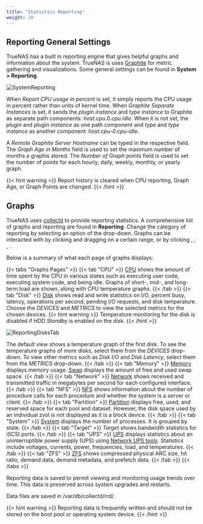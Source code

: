 ```yaml
---
title: "Statistics Reporting"
weight: 20
---
```


## Reporting General Settings

TrueNAS has a built in reporting engine that gives helpful graphs and information about the system.
TrueNAS is uses [Graphite](http://graphiteapp.org/ "Graphite Homepage") for metric gathering and visualizations.
Some general settings can be found in **System > Reporting**.

![SystemReporting](/images/CORE/12.0/SystemReporting.png "Reporting Options")

When *Report CPU usage in percent* is set, it simply reports the CPU usage in percent rather than units of kernel time. When *Graphite Separate Instances* is set, it sends the *plugin instance* and *type instance* to Graphite as separate path components: *host.cpu.0.cpu.idle*. When it is not set, the *plugin* and *plugin instance* as one path component and *type* and *type instance* as another component: *host.cpu-0.cpu-idle*.

A *Remote Graphite Server Hostname* can be typed in the respective field. The *Graph Age in Months* field is used to set the maximum number of months a graphis stored. The *Number of Graph points* field is used to set the number of points for each hourly, daily, weekly, monthly, or yearly graph.  

{{< hint warning >}}
Report history is cleared when CPU reporting, Graph Age, or Graph Points are changed.
{{< /hint >}}

## Graphs

TrueNAS uses [collectd](https://collectd.org/) to provide reporting statistics. A comprehensive list of graphs and reporting are found in **Reporting**. Change the category of reporting by selecting an option of the drop-down. Graphs can be interacted with by clicking and dragging on a certain range, or by clicking <i class="fa fa-search-plus" aria-hidden="true"></i>, <i class="fa fa-search-minus" aria-hidden="true"></i>, <i class="fa fa-forward" aria-hidden="true" title="Forward"></i>, <i class="fa fa-backward" aria-hidden="true" title="Backward"></i>.

Below is a summary of what each page of graphs displays:

{{< tabs "Graphs Pages" >}}
{{< tab "CPU" >}}
[CPU](https://collectd.org/wiki/index.php/Plugin:CPU) shows the amount of time spent by the CPU in various states such as executing user code, executing system code, and being idle.
Graphs of short-, mid-, and long-term load are shown, along with CPU temperature graphs.
{{< /tab >}}
{{< tab "Disk" >}}
[Disk](https://collectd.org/wiki/index.php/Plugin:Disk) shows read and write statistics on I/O, percent busy, latency, operations per second, pending I/O requests, and disk temperature.
Choose the *DEVICES* and *METRICS* to view the selected metrics for the chosen devices.
{{< hint warning >}}
Temperature monitoring for the disk is disabled if *HDD Standby* is enabled on the disk.
{{< /hint >}}

![ReportingDisksTab](/images/CORE/12.0/ReportingDisksTab.png "Disks Reporting")

The default view shows a temperature graph of the first disk. To see the temperature graphs of more disks, select them from the *DEVICES* drop-down. To view other metrics such as *Disk I/O* and *Disk Latency*, select them from the *METRICS* drop-down.
{{< /tab >}}
{{< tab "Memory" >}}
[Memory](https://collectd.org/wiki/index.php/Plugin:Memory) displays memory usage.
[Swap](https://collectd.org/wiki/index.php/Plugin:Swap) displays the amount of free and used swap space.
{{< /tab >}}
{{< tab "Network" >}}
[Network](https://collectd.org/wiki/index.php/Plugin:Interface) shows received and transmitted traffic in megabytes per second for each configured interface.
{{< /tab >}}
{{< tab "NFS" >}}
[NFS](https://collectd.org/wiki/index.php/Plugin:NFS) shows information about the number of procedure calls for each procedure and whether the system is a server or client.
{{< /tab >}}
{{< tab "Partition" >}}
[Partition](https://collectd.org/wiki/index.php/Plugin:DF) displays free, used, and reserved space for each pool and dataset. However, the disk space used by an individual zvol is not displayed as it is a block device.
{{< /tab >}}
{{< tab "System" >}}
[System](https://collectd.org/wiki/index.php/Plugin:Processes) displays the number of processes.
It is grouped by state.
{{< /tab >}}
{{< tab "Target" >}}
*Target* shows bandwidth statistics for iSCSI ports.
{{< /tab >}}
{{< tab "UPS" >}}
[UPS](https://collectd.org/wiki/index.php/Plugin:NUT) displays statistics about an uninterruptible power supply (UPS) using [Network UPS tools](https://networkupstools.org/).
Statistics include voltages, currents, power, frequencies, load, and temperatures.
{{< /tab >}}
{{< tab "ZFS" >}}
[ZFS](https://collectd.org/wiki/index.php/Plugin:ZFS_ARC) shows compressed physical ARC size, hit ratio, demand data, demand metadata, and prefetch data.
{{< /tab >}}
{{< /tabs >}}

Reporting data is saved to permit viewing and monitoring usage trends over time.
This data is preserved across system upgrades and restarts.

Data files are saved in <file>/var/db/collectd/rrd/</file>.

{{< hint warning >}}
Reporting data is frequently written and should not be stored on the boot pool or operating system device.
{{< /hint >}}
